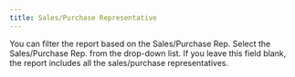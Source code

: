 ```yaml
---
title: Sales/Purchase Representative
---
```



You can filter the report based on the Sales/Purchase Rep. Select the  Sales/Purchase Rep. from the drop-down list. If you leave this field blank,  the report includes all the sales/purchase representatives.
